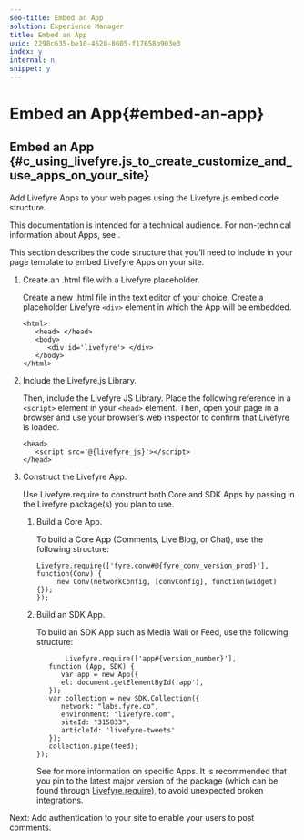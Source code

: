 ```yaml
---
seo-title: Embed an App
solution: Experience Manager
title: Embed an App
uuid: 2298c635-be10-4620-8605-f17658b903e3
index: y
internal: n
snippet: y
---
```


# Embed an App{#embed-an-app}

## Embed an App {#c_using_livefyre.js_to_create_customize_and_use_apps_on_your_site}

Add Livefyre Apps to your web pages using the Livefyre.js embed code structure.

This documentation is intended for a technical audience. For non-technical information about Apps, see [](c_about_apps.md#c_about_apps).

This section describes the code structure that you’ll need to include in your page template to embed Livefyre Apps on your site.

1. Create an .html file with a Livefyre placeholder.

   Create a new .html file in the text editor of your choice. Create a placeholder Livefyre `<div>` element in which the App will be embedded.

   ```
   <html> 
      <head> </head> 
      <body> 
         <div id='livefyre'> </div> 
      </body> 
   </html>
   ```

1. Include the Livefyre.js Library.

   Then, include the Livefyre JS Library. Place the following reference in a `<script>` element in your `<head>` element. Then, open your page in a browser and use your browser’s web inspector to confirm that Livefyre is loaded.

   ```
   <head> 
      <script src='@{livefyre_js}'></script> 
   </head> 
   
   ```

1. Construct the Livefyre App.

   Use Livefyre.require to construct both Core and SDK Apps by passing in the Livefyre package(s) you plan to use.

    1. Build a Core App.

       To build a Core App (Comments, Live Blog, or Chat), use the following structure:

       ```    
       Livefyre.require(['fyre.conv#@{fyre_conv_version_prod}'], function(Conv) { 
            new Conv(networkConfig, [convConfig], function(widget) {});  
       });  
       
       ```

    1. Build an SDK App.

       To build an SDK App such as Media Wall or Feed, use the following structure:

       ```    
              Livefyre.require(['app#{version_number}'], 
          function (App, SDK) { 
             var app = new App({ 
             el: document.getElementById('app'), 
          }); 
          var collection = new SDK.Collection({ 
             network: "labs.fyre.co", 
             environment: "livefyre.com", 
             siteId: "315833", 
             articleId: 'livefyre-tweets' 
          }); 
          collection.pipe(feed); 
       }); 
       
       ```    
    
       See [](c_about_apps.md#c_about_apps) for more information on specific Apps. It is recommended that you pin to the latest major version of the package (which can be found through [Livefyre.require](https://cdn.livefyre.com/packages.html)), to avoid unexpected broken integrations.

Next: Add authentication to your site to enable your users to post comments.

